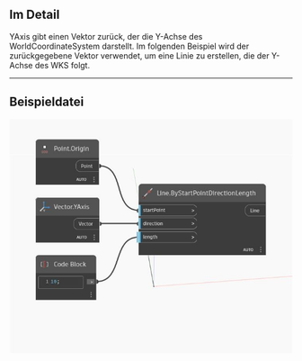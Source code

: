 ## Im Detail
YAxis gibt einen Vektor zurück, der die Y-Achse des WorldCoordinateSystem darstellt. Im folgenden Beispiel wird der zurückgegebene Vektor verwendet, um eine Linie zu erstellen, die der Y-Achse des WKS folgt.
___
## Beispieldatei

![YAxis](./Autodesk.DesignScript.Geometry.Vector.YAxis_img.jpg)

